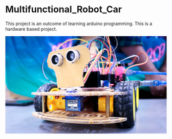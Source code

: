 # Multifunctional_Robot_Car
This project is an outcome of learning arduino programming. This is a hardware based project.

[<img src="0_Images/02.JPG">](0_Images/02.JPG)